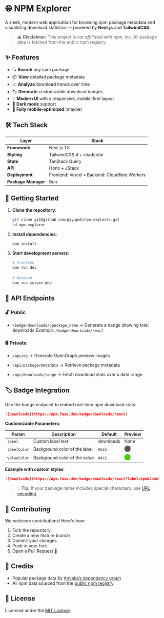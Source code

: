 # 🌐 NPM Explorer

A sleek, modern web application for browsing npm package metadata and visualizing download statistics — powered by **Next.js** and **TailwindCSS**.

> ⚠️ **Disclaimer:**
> This project is _not affiliated_ with npm, Inc. All package data is fetched from the public npm registry.

## ✨ Features

- 🔍 **Search** any npm package
- 📦 **View** detailed package metadata
- 📈 **Analyze** download trends over time
- 🏷️ **Generate** customizable download badges
- 💡 **Modern UI** with a responsive, mobile-first layout
- 🌙 **Dark mode** support
- 📱 **Fully mobile-optimized** (maybe)

## 🛠 Tech Stack

| Layer               | Stack                                          |
| ------------------- | ---------------------------------------------- |
| **Framework**       | Next.js 15                                     |
| **Styling**         | TailwindCSS 4 + shadcn/ui                      |
| **State**           | TanStack Query                                 |
| **API**             | Hono + JStack                                  |
| **Deployment**      | Frontend: Vercel • Backend: Cloudflare Workers |
| **Package Manager** | Bun                                            |

## 🚀 Getting Started

1. **Clone the repository**:

   ```bash
   git clone git@github.com:pyyupsk/npm-explorer.git
   cd npm-explorer
   ```

2. **Install dependencies**:

   ```bash
   bun install
   ```

3. **Start development servers**:

   ```bash
   # Frontend
   bun run dev

   # Backend
   bun run server:dev
   ```

## 📡 API Endpoints

### 🔓 Public

- `/badge/downloads/:package_name`
  → Generate a badge showing total downloads
  _Example: `/badge/downloads/react`_

### 🔒 Private

- `/api/og`
  → Generate OpenGraph preview images

- `/api/package/metadata`
  → Retrieve package metadata

- `/api/downloads/range`
  → Fetch download stats over a date range

## 🏷 Badge Integration

Use the badge endpoint to embed real-time npm download stats:

```md
![Downloads](https://npm.fasu.dev/badge/downloads/react)
```

**Customizable Parameters:**

| Param        | Description                   | Default   | Preview                                      |
| ------------ | ----------------------------- | --------- | -------------------------------------------- |
| `label`      | Custom label text             | downloads | None                                         |
| `labelColor` | Background color of the label | `#555`    | ![#555](.github/assets/color-555-circle.png) |
| `valueColor` | Background color of the value | `#4c1`    | ![#4c1](.github/assets/color-4c1-circle.png) |

**Example with custom styles**:

```md
![Downloads](https://npm.fasu.dev/badge/downloads/react?label=npm&labelColor=red&valueColor=blue)
```

> 💡 **Tip:**
> If your package name includes special characters, use [URL encoding](https://developer.mozilla.org/en-US/docs/Web/JavaScript/Reference/Global_Objects/encodeURIComponent).

## 🤝 Contributing

We welcome contributions! Here's how:

1. Fork the repository
2. Create a new feature branch
3. Commit your changes
4. Push to your fork
5. Open a Pull Request 🎉

## 🙌 Credits

- Popular package data by [Anvaka’s dependency graph](https://gist.githubusercontent.com/anvaka/8e8fa57c7ee1350e3491/raw/b6f3ebeb34c53775eea00b489a0cea2edd9ee49c/01.most-dependent-upon.md)
- All npm data sourced from the [public npm registry](https://github.com/npm/registry)

## 📄 License

Licensed under the [MIT License](LICENSE).

